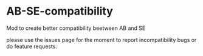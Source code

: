 # AB-SE-compatibility
Mod to create better compatibility beetween AB and SE

please use the issues page for the moment to report incompatibility bugs or do feature requests.
